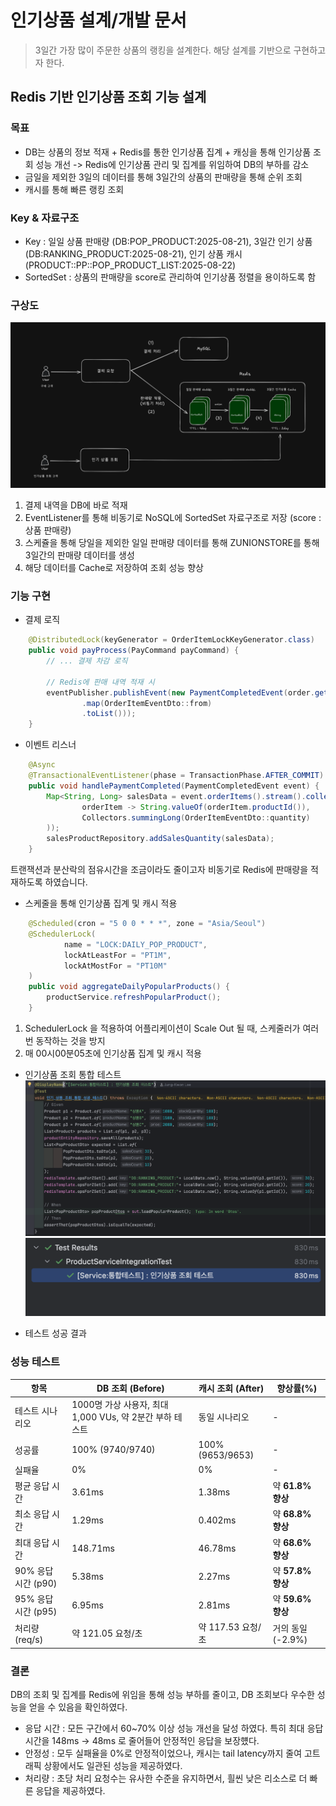 # 인기상품 설계/개발 문서
> 3일간 가장 많이 주문한 상품의 랭킹을 설계한다. 해당 설계를 기반으로 구현하고자 한다.

## Redis 기반 인기상품 조회 기능 설계
### 목표
- DB는 상품의 정보 적재 + Redis를 통한 인기상품 집계 + 캐싱을 통해 인기상품 조회 성능 개선  -> Redis에 인기상품 관리 및 집계를 위임하여 DB의 부하를 감소
- 금일을 제외한 3일의 데이터를 통해 3일간의 상품의 판매량을 통해 순위 조회
- 캐시를 통해 빠른 랭킹 조회

### Key & 자료구조
- Key : 일일 상품 판매량 (DB:POP_PRODUCT:2025-08-21), 3일간 인기 상품 (DB:RANKING_PRODUCT:2025-08-21), 인기 상품 캐시 (PRODUCT::PP::POP_PRODUCT_LIST:2025-08-22)
- SortedSet : 상품의 판매량을 score로 관리하여 인기상품 정렬을 용이하도록 함

### 구상도
![ranking_product.png](ranking_image/ranking_product_blueprint.png)
1. 결제 내역을 DB에 바로 적재
2. EventListener를 통해 비동기로 NoSQL에 SortedSet 자료구조로 저장 (score : 상품 판매량)
3. 스케쥴을 통해 당일을 제외한 일일 판매량 데이터를 통해 ZUNIONSTORE를 통해 3일간의 판매량 데이터를 생성
4. 해당 데이터를 Cache로 저장하여 조회 성능 향상

### 기능 구현
- 결제 로직
```java
    @DistributedLock(keyGenerator = OrderItemLockKeyGenerator.class)
    public void payProcess(PayCommand payCommand) {
        // ... 결제 차감 로직
        
        // Redis에 판매 내역 적재 시 
        eventPublisher.publishEvent(new PaymentCompletedEvent(order.getId(), orderItems.stream()
                .map(OrderItemEventDto::from)
                .toList()));
    }
```
- 이벤트 리스너
```java
    @Async
    @TransactionalEventListener(phase = TransactionPhase.AFTER_COMMIT)
    public void handlePaymentCompleted(PaymentCompletedEvent event) {
        Map<String, Long> salesData = event.orderItems().stream().collect(Collectors.groupingBy(
                orderItem -> String.valueOf(orderItem.productId()),
                Collectors.summingLong(OrderItemEventDto::quantity)
        ));
        salesProductRepository.addSalesQuantity(salesData);
    }
```
트랜잭션과 분산락의 점유시간을 조금이라도 줄이고자 비동기로 Redis에 판매량을 적재하도록 하였습니다.

- 스케줄을 통해 인기상품 집계 및 캐시 적용
```java
    @Scheduled(cron = "5 0 0 * * *", zone = "Asia/Seoul")
    @SchedulerLock(
            name = "LOCK:DAILY_POP_PRODUCT",
            lockAtLeastFor = "PT1M",
            lockAtMostFor = "PT10M"
    )
    public void aggregateDailyPopularProducts() {
        productService.refreshPopularProduct();
    }
```
1. SchedulerLock 을 적용하여 어플리케이션이 Scale Out 될 때, 스케줄러가 여러번 동작하는 것을 방지
2. 매 00시00분05초에 인기상품 집계 및 캐시 적용

- 인기상품 조회 통합 테스트
![product_ranking_test.png](ranking_image/product_ranking_test.png)
![product_ranking_test_success.png](ranking_image/product_ranking_test_success.png)

- 테스트 성공 결과

### 성능 테스트

| 항목              | DB 조회 (Before)                           | 캐시 조회 (After)    | 향상률(%)         |
| --------------- | ---------------------------------------- | ---------------- | -------------- |
| 테스트 시나리오        | 1000명 가상 사용자, 최대 1,000 VUs, 약 2분간 부하 테스트 | 동일 시나리오          | -              |
| 성공률             | 100% (9740/9740)                         | 100% (9653/9653) | -              |
| 실패율             | 0%                                       | 0%               | -              |
| 평균 응답 시간        | 3.61ms                                   | 1.38ms           | 약 **61.8% 향상** |
| 최소 응답 시간        | 1.29ms                                   | 0.402ms          | 약 **68.8% 향상** |
| 최대 응답 시간        | 148.71ms                                 | 46.78ms          | 약 **68.6% 향상** |
| 90% 응답 시간 (p90) | 5.38ms                                   | 2.27ms           | 약 **57.8% 향상** |
| 95% 응답 시간 (p95) | 6.95ms                                   | 2.81ms           | 약 **59.6% 향상** |
| 처리량 (req/s)     | 약 121.05 요청/초                            | 약 117.53 요청/초    | 거의 동일 (-2.9%)  |

### 결론
DB의 조회 및 집계를 Redis에 위임을 통해 성능 부하를 줄이고, DB 조회보다 우수한 성능을 얻을 수 있음을 확인하였다.
- 응답 시간 : 모든 구간에서 60~70% 이상 성능 개선을 달성 하였다. 특히 최대 응답시간을 148ms -> 48ms 로 줄어들어 안정적인 응답을 보장헀다.
- 안정성 : 모두 실패율을 0%로 안정적이었으나, 캐시는 tail latency까지 줄여 고트래픽 상황에서도 일관된 성능을 제공하였다.
- 처리량 : 초당 처리 요청수는 유사한 수준을 유지하면서, 흴씬 낮은 리소스로 더 빠른 응답을 제공하였다.